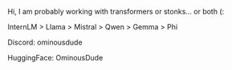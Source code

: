 Hi, I am probably working with transformers or stonks... or both (:

InternLM > Llama > Mistral > Qwen > Gemma > Phi

Discord: ominousdude

HuggingFace: OminousDude

<!---
OminousDude/OminousDude is a ✨ special ✨ repository because its `README.md` (this file) appears on your GitHub profile.
You can click the Preview link to take a look at your changes.
--->
